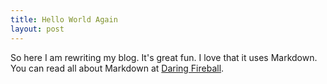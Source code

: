 ```yaml
---
title: Hello World Again
layout: post
---
```


So here I am rewriting my blog. It's great fun. I love that it uses Markdown. You can read all about Markdown at [Daring Fireball](http://daringfireball.net/projects/markdown/).
